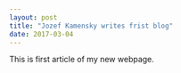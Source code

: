 ```yaml
---
layout: post
title: "Jozef Kamensky writes frist blog"
date: 2017-03-04
---
```

This is first article of my new webpage.